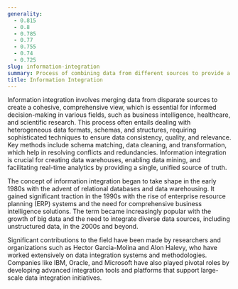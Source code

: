 ```yaml
---
generality:
  - 0.815
  - 0.8
  - 0.785
  - 0.77
  - 0.755
  - 0.74
  - 0.725
slug: information-integration
summary: Process of combining data from different sources to provide a unified view.
title: Information Integration
---
```


Information integration involves merging data from disparate sources to create a cohesive, comprehensive view, which is essential for informed decision-making in various fields, such as business intelligence, healthcare, and scientific research. This process often entails dealing with heterogeneous data formats, schemas, and structures, requiring sophisticated techniques to ensure data consistency, quality, and relevance. Key methods include schema matching, data cleaning, and transformation, which help in resolving conflicts and redundancies. Information integration is crucial for creating data warehouses, enabling data mining, and facilitating real-time analytics by providing a single, unified source of truth.

The concept of information integration began to take shape in the early 1980s with the advent of relational databases and data warehousing. It gained significant traction in the 1990s with the rise of enterprise resource planning (ERP) systems and the need for comprehensive business intelligence solutions. The term became increasingly popular with the growth of big data and the need to integrate diverse data sources, including unstructured data, in the 2000s and beyond.

Significant contributions to the field have been made by researchers and organizations such as Hector Garcia-Molina and Alon Halevy, who have worked extensively on data integration systems and methodologies. Companies like IBM, Oracle, and Microsoft have also played pivotal roles by developing advanced integration tools and platforms that support large-scale data integration initiatives.
